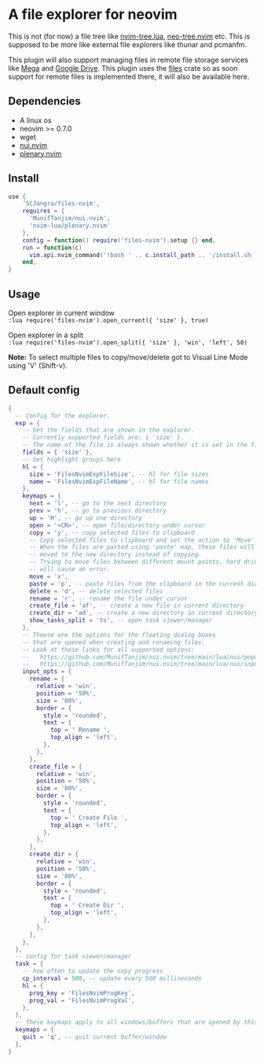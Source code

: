 # A file explorer for neovim

This is not (for now) a file tree like [nvim-tree.lua](https://github.com/kyazdani42/nvim-tree.lua),
[neo-tree.nvim](https://github.com/nvim-neo-tree/neo-tree.nvim) etc. This is supposed to be more like
external file explorers like thunar and pcmanfm.

This plugin will also support managing files in remote file storage services like [Mega](https://mega.io/)
and [Google Drive](https://drive.google.com/). This plugin uses the [files](https://github.com/SCJangra/files) crate
so as soon support for remote files is implemented there, it will also be available here.

## Dependencies
- A linux os
- neovim >= 0.7.0
- wget
- [nui.nvim](https://github.com/MunifTanjim/nui.nvim)
- [plenary.nvim](https://github.com/nvim-lua/plenary.nvim)

## Install
``` lua
use {
    'SCJangra/files-nvim',
    requires = {
      'MunifTanjim/nui.nvim',
      'nvim-lua/plenary.nvim'
    },
    config = function() require('files-nvim').setup {} end,
    run = function(c)
      vim.api.nvim_command('!bash ' .. c.install_path .. '/install.sh ' .. vim.fn.stdpath 'data')
    end,
}
```

## Usage
Open explorer in current window  
`:lua require('files-nvim').open_current({ 'size' }, true)`

Open explorer in a split  
`:lua require('files-nvim').open_split({ 'size' }, 'win', 'left', 50)`

**Note:** To select multiple files to copy/move/delete got to Visual Line Mode using 'V' (Shift-v).

## Default config
``` lua
{
  -- Config for the explorer.
  exp = {
    -- Set the fields that are shown in the explorer.
    -- Currently supported fields are: { 'size' }.
    -- The name of the file is always shown whether it is set in the fields or not.
    fields = { 'size' },
    -- Set highlight groups here
    hl = {
      size = 'FilesNvimExpFileSize', -- hl for file sizes
      name = 'FilesNvimExpFileName', -- hl for file names
    },
    keymaps = {
      next = 'l', -- go to the next directory
      prev = 'h', -- go to previous directory
      up = 'H', -- go up one directory
      open = '<CR>', -- open file/directory under cursor
      copy = 'y', -- copy selected files to clipboard
      -- Copy selected files to clipboard and set the action to 'Move'.
      -- When the files are pasted using 'paste' map, these files will be
      -- moved to the new directory instead of copying.
      -- Trying to move files between different mount points, hard drives, partitions etc
      -- will cause an error.
      move = 'x',
      paste = 'p', -- paste files from the clipboard in the current directory
      delete = 'd', -- delete selected files
      rename = 'r', -- rename the file under cursor
      create_file = 'af', -- create a new file in current directory
      create_dir = 'ad', -- create a new directory in current directory
      show_tasks_split = 'ts', -- open task viewer/manager
    },
    -- Theese are the options for the floating dialog boxes
    -- that are opened when creating and renaming files.
    -- Look at these links for all supported options:
    --   https://github.com/MunifTanjim/nui.nvim/tree/main/lua/nui/popup
    --   https://github.com/MunifTanjim/nui.nvim/tree/main/lua/nui/input
    input_opts = {
      rename = {
        relative = 'win',
        position = '50%',
        size = '80%',
        border = {
          style = 'rounded',
          text = {
            top = ' Rename ',
            top_align = 'left',
          },
        },
      },
      create_file = {
        relative = 'win',
        position = '50%',
        size = '80%',
        border = {
          style = 'rounded',
          text = {
            top = ' Create File ',
            top_align = 'left',
          },
        },
      },
      create_dir = {
        relative = 'win',
        position = '50%',
        size = '80%',
        border = {
          style = 'rounded',
          text = {
            top = ' Create Dir ',
            top_align = 'left',
          },
        },
      },
    },
  },
  -- config for task viewer/manager
  task = {
    -- how often to update the copy progress
    cp_interval = 500, -- update every 500 milliseconds
    hl = {
      prog_key = 'FilesNvimProgKey',
      prog_val = 'FilesNvimProgVal',
    },
  },
  -- These keymaps apply to all windows/buffers that are opened by this plugin
  keymaps = {
    quit = 'q', -- quit current buffer/window
  },
}
```
